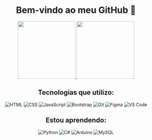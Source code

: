 <h1 align="center">Bem-vindo ao meu GitHub 👋</h1>

<p align="center">
  <a href="https://github.com/j0a0f3l1p3">
    <img height="184em" src="https://github-readme-stats.vercel.app/api?username=J0A0F3L1P3&show_icons=true&theme=tokyonight&include_all_commits=true&count_private=true">
    <img height="184em" src="https://github-readme-stats.vercel.app/api/top-langs/?username=J0A0F3L1P3&layout=compact&langs_count=6&theme=tokyonight">
  </a>
</p>

<h2 align="center">Tecnologias que utilizo:</h2>

<p align="center">
  <img src="https://skillicons.dev/icons?i=html,&theme=dark" alt="HTML">
  <img src="https://skillicons.dev/icons?i=css,&theme=dark" alt="CSS">
  <img src="https://skillicons.dev/icons?i=js,&theme=dark" alt="JavaScript">
  <img src="https://skillicons.dev/icons?i=bootstrap,&theme=dark" alt="Bootstrap">
  <img src="https://skillicons.dev/icons?i=git,&theme=dark" alt="Git">
  <img src="https://skillicons.dev/icons?i=figma,&theme=dark" alt="Figma">
  <img src="https://skillicons.dev/icons?i=vscode,&theme=dark" alt="VS Code">
</p>

<h2 align="center">Estou aprendendo:</h2>

<p align="center">
  <img src="https://skillicons.dev/icons?i=python,&theme=dark" alt="Python">
  <img src="https://skillicons.dev/icons?i=cs,&theme=dark" alt="C#">
  <!--<img src="https://skillicons.dev/icons?i=cpp,&theme=dark" alt="C++">-->
  <img src="https://skillicons.dev/icons?i=arduino,&theme=dark" alt="Arduino">
  <!--<img src="https://skillicons.dev/icons?i=nodejs,&theme=dark" alt="Node JS">-->
  <img src="https://skillicons.dev/icons?i=mysql,&theme=dark" alt="MySQL">
  <!--<img src="https://skillicons.dev/icons?i=react,&theme=dark" alt="React">-->
</p>

<!--github com os icones: https://github.com/tandpfun/skill-icons#icons-list -->
